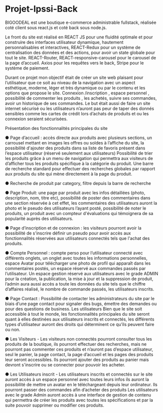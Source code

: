 # Projet-Ipssi-Back

BIGOODEAL est une boutique e-commerce administrable fullstack, réalisée coté client sous react.js et coté back sous node.js.

Le front du site est réalisé en REACT JS pour une fluidité optimale et pour construire des
interfaces utilisateur dynamique, hautement personnalisables et interactives,
REACT-Redux pour un système de centralisation des données et des actions, pour avoir
un state globale pour tout le site. REACT-Router, REACT-responsive-carousel pour le
carousel de la page d’accueil. Axios pour les requêtes vers le back, Stripe pour le système de paiement.

Durant ce projet mon objectif était de créer un site web
plaisant pour l’utilisateur que ce soit au niveau de la navigation avec un aspect esthétique,
moderne, léger et très dynamique ou par le contenu et les options que propose le site.
Connexion /inscription , espace personnel , possibilité de commenter les produits , les
achetés, suivre ses commandes, avoir un historique de ses commandes.
Le but était aussi de faire un site internet sécurisé ou les utilisateurs n’auront pas peur
de taper des donnés sensibles comme les cartes de crédit lors d’achats de produits et ou les connexion
seraient sécurisées.

Présentation des fonctionnalités principales du site

● Page d’accueil : accès directe aux produits avec plusieurs sections, un carrousel mettant
en images les offres ou soldes à l’affiche du site, la possibilité d'ajouter des produits dans sa
liste de favoris présent dans l’espace utilisateur (réservé seulement aux utilisateurs)
Possibilité de trier les produits grâce à un menu de navigation qui permettra aux visiteurs de
d’afficher tous les produits spécifique à la catégorie du produit.
Une barre de recherche standard pour effectuer des recherches globales par rapport aux
produits du site qui mène directement à la page du produit.

● Recherche de produit par category, filtre depuis la barre de recherche

● Page Produit: une page par produit avec les infos détaillées (photo, description, nom, titre
etc), possibilité de poster des commentaires dans une section réservée à cet effet, les
commentaires des utilisateurs auront la photo et le pseudo des utilisateurs l’ayant posté,
possibilité de noter le produits, un produit avec un compteur d'évaluations qui témoignera de
sa popularité auprès des utilisateurs.

● Page d’inscription et de connexion : les visiteurs pourront avoir la possibilité de s'inscrire
définir un pseudo pour avoir accès aux fonctionnalités réservées aux utilisateurs connectés
tels que l'achat des produits.

● Compte Personnel : compte perso pour l’utilisateur connecté avec différents onglets, un
onglet avec toutes les informations personnelles, espace Avatar pour télécharger une photo
de profil qui apparaît dans les commentaires postés, un espace réservé aux commandes
passés par l’utilisateur. Un espace gestion réservé aux utilisateurs avec le grade ADMIN
pour la création, la publication, la mise à jour et la suppression de produit, l’admin aura aussi
accès a toute les données du site tels que le chiffre d’affaires réalisé, le nombre de
commande passés, les utilisateurs inscrits.

● Page Contact : Possibilité de contacter les administrateurs du site par le biais d’une page
contact pour signaler des bugs, émettre des demandes ou pour des questions de business.
Les utilisateurs
Bien que le site soit accessible à tout le monde, les fonctionnalités principales du site seront
quant à elles destinées aux utilisateurs inscrits et connectés, les différents types d’utilisateur
auront des droits qui déterminent ce qu’ils peuvent faire ou non.

● Les Visiteurs -
Les visiteurs non connectés pourront consulter tous les produits de la boutique, ils pourront
effectuer des recherches, mais ne pourront pas commenter ces produits et n’auront pas
d’espace utilisateur, seul le panier, la page contact, la page d’accueil et les pages des
produits leur seront accessibles. Ils pourront ajouter des produits au panier mais devront
s'inscrire ou se connecter pour pouvoir les acheter.

● Les Utilisateurs inscrit -
Les utilisateurs inscrits et connectés sur le site auront accès à un espace personnel avec
toutes leurs infos ils auront la possibilité de mettre un avatar en le téléchargeant depuis leur
ordinateur. Ils pourront passer des commandes afin d’acheter des produits Les utilisateurs
avec le grade Admin auront accès à une interface de gestion de contenu qui permettra de
créer les produits avec toutes les spécifications et par la suite pouvoir supprimer ou modifier
ces produits.
